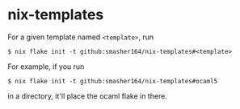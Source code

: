 # nix-templates

For a given template named `<template>`, run
```
$ nix flake init -t github:smasher164/nix-templates#<template>
```
For example, if you run
```
$ nix flake init -t github:smasher164/nix-templates#ocaml5
```
in a directory, it'll place the ocaml flake in there.
